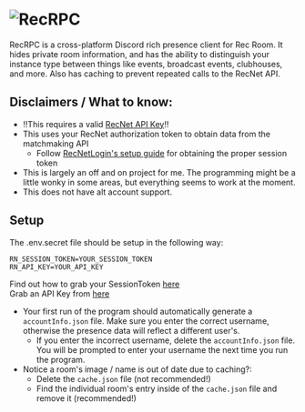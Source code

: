 # ![RecRPC](https://github.com/user-attachments/assets/bbafe7ba-97fc-4fbb-a3eb-3a15abc8116f)

RecRPC is a cross-platform Discord rich presence client for Rec Room. It hides private room information, and has the ability to distinguish your instance type between things like events, broadcast events, clubhouses, and more. Also has caching to prevent repeated calls to the RecNet API.

## Disclaimers / What to know:
* ‼️This requires a valid [RecNet API Key](https://devportal.rec.net)‼️
* This uses your RecNet authorization token to obtain data from the matchmaking API
   * Follow [RecNetLogin's setup guide](https://github.com/Jegarde/RecNet-Login?tab=readme-ov-file#setup) for obtaining the proper session token
* This is largely an off and on project for me. The programming might be a little wonky in some areas, but everything seems to work at the moment.
* This does not have alt account support.

## Setup
The .env.secret file should be setup in the following way:  
```
RN_SESSION_TOKEN=YOUR_SESSION_TOKEN  
RN_API_KEY=YOUR_API_KEY
```
Find out how to grab your SessionToken [here](https://github.com/Jegarde/RecNet-Login?tab=readme-ov-file#setup)  
Grab an API Key from [here](https://devportal.rec.net)  

* Your first run of the program should automatically generate a `accountInfo.json` file. Make sure you enter the correct username, otherwise the presence data will reflect a different user's.
  * If you enter the incorrect username, delete the `accountInfo.json` file. You will be prompted to enter your username the next time you run the program.
* Notice a room's image / name is out of date due to caching?:
  * Delete the `cache.json` file (not recommended!)
  * Find the individual room's entry inside of the `cache.json` file and remove it (recommended!)


